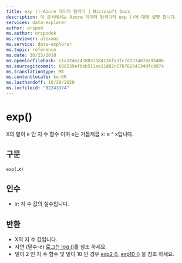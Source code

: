 ```yaml
---
title: exp ()-Azure 데이터 탐색기 | Microsoft Docs
description: 이 문서에서는 Azure 데이터 탐색기의 exp ()에 대해 설명 합니다.
services: data-explorer
author: orspod
ms.author: orspodek
ms.reviewer: alexans
ms.service: data-explorer
ms.topic: reference
ms.date: 10/23/2018
ms.openlocfilehash: c1a324e2438031184126fa3fc7d223a070a9b40b
ms.sourcegitcommit: 608539af6ab511aa11d82c17b782641340fc8974
ms.translationtype: MT
ms.contentlocale: ko-KR
ms.lasthandoff: 10/20/2020
ms.locfileid: "92243374"
---
```

# <a name="exp"></a>exp()

X의 밑이 e 인 지 수 함수 이며 e는 거듭제곱 x: e ^ x입니다.  

## <a name="syntax"></a>구문

`exp(`*.x*`)`

## <a name="arguments"></a>인수

* *x*: 지 수 값의 실수입니다.

## <a name="returns"></a>반환

* X의 지 수 값입니다.
* 자연 (밑수-e) [로그는 log ()](log-function.md)를 참조 하세요.
* 밑이 2 인 지 수 함수 및 밑이 10 인 경우 [exp2 ()](exp2-function.md), [exp10 ()](exp10-function.md) 을 참조 하세요.